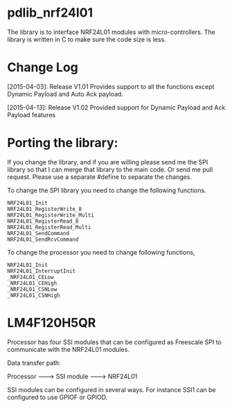 pdlib_nrf24l01
==============

The library is to interface NRF24L01 modules with micro-controllers. The library is written in C to make sure the code size is less.

Change Log
===========
[2015-04-03]:	Release V1.01
			Provides support to all the functions except Dynamic Payload and Auto Ack payload.
			
[2015-04-13]:	Release V1.02
			Provided support for Dynamic Payload and Ack Payload features

Porting the library:
====================

If you change the library, and if you are willing please send me the SPI library so that I can merge that library to the main code. Or send me pull request. 
Please use a separate #define to separate the changes. 

To change the SPI library you need to change the following functions.

	NRF24L01_Init
	NRF24L01_RegisterWrite_8
	NRF24L01_RegisterWrite_Multi
	NRF24L01_RegisterRead_8
	NRF24L01_RegisterRead_Multi
	NRF24L01_SendCommand
	NRF24L01_SendRcvCommand

To change the processor you need to change following functions,

	NRF24L01_Init
	NRF24L01_InterruptInit
	_NRF24L01_CELow
	_NRF24L01_CEHigh
	_NRF24L01_CSNLow
	_NRF24L01_CSNHigh

LM4F120H5QR
===========

Processor has four SSI modules that can be configured as Freescale SPI to communicate with the NRF24L01 modules.

Data transfer path:

Processor ---> SSI module ---> NRF24L01

SSI modules can be configured in several ways. For instance SSI1 can be configured to use GPIOF or GPIOD.
